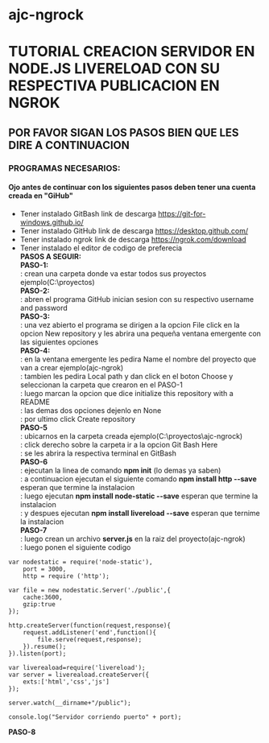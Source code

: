# ajc-ngrock
# TUTORIAL CREACION SERVIDOR EN NODE.JS LIVERELOAD CON SU RESPECTIVA PUBLICACION EN NGROK
##               POR FAVOR SIGAN LOS PASOS BIEN QUE LES DIRE A CONTINUACION
### PROGRAMAS NECESARIOS:  
#### Ojo antes de continuar con los siguientes pasos deben tener una cuenta creada en "GiHub"  
* Tener instalado GitBash link de descarga https://git-for-windows.github.io/  
* Tener instalado GitHub link de descarga https://desktop.github.com/  
* Tener instalado ngrok link de descarga https://ngrok.com/download  
* Tener instalado el editor de codigo de preferecia  
**PASOS A SEGUIR:**  
**PASO-1:**  
: crean una carpeta donde va estar todos sus proyectos ejemplo(C:\proyectos)  
**PASO-2:**  
: abren el programa GitHub inician sesion con su respectivo username and password  
**PASO-3:**  
: una vez abierto el programa se dirigen a la opcion File click en la opcion New repository y les abrira una pequeña ventana emergente con las siguientes opciones  
**PASO-4:**  
: en la ventana emergente les pedira Name el nombre del proyecto que van a crear ejemplo(ajc-ngrok)  
: tambien les pedira Local path y dan click en el boton Choose y seleccionan la carpeta que crearon en el PASO-1  
: luego marcan la opcion que dice initialize this repository with a README  
: las demas dos opciones dejenlo en None  
: por ultimo click Create repository  
**PASO-5**      
: ubicarnos en la carpeta creada ejemplo(C:\proyectos\ajc-ngrock)  
: click derecho sobre la carpeta ir a la opcion Git Bash Here  
: se les abrira la respectiva terminal en GitBash  
**PASO-6**  
: ejecutan la linea de comando **npm init** (lo demas ya saben)  
: a continuacion ejecutan el siguiente comando **npm install http --save** esperan que termine la instalacion  
: luego ejecutan **npm install node-static --save** esperan que termine la instalacion  
: y despues ejecutan **npm install livereload --save** esperan que ternime la instalacion  
**PASO-7**  
: luego crean un archivo **server.js** en la raiz del proyecto(ajc-ngrok)  
: luego ponen el siguiente codigo  
~~~
var nodestatic = require('node-static'),
    port = 3000,
    http = require ('http');

var file = new nodestatic.Server('./public',{
    cache:3600,
    gzip:true
});

http.createServer(function(request,response){
    request.addListener('end',function(){
        file.serve(request,response);
    }).resume();
}).listen(port);

var livereaload=require('livereload');
var server = livereaload.createServer({
    exts:['html','css','js']
});

server.watch(__dirname+"/public");

console.log("Servidor corriendo puerto" + port);
~~~
**PASO-8**
